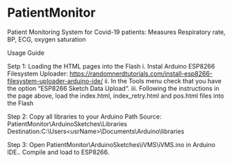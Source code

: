 # PatientMonitor
Patient Monitoring System for Covid-19 patients: Measures Respiratory rate, BP, ECG, oxygen saturation

Usage Guide

Setp 1: Loading the HTML pages into the Flash
	i. Instal Arduino ESP8266 Filesystem Uploader: https://randomnerdtutorials.com/install-esp8266-filesystem-uploader-arduino-ide/
	ii. In the Tools menu check that you have the option “ESP8266 Sketch Data Upload“.
	iii. Following the instructions in the page above, load the index.html, index_retry.html and pos.html files into the Flash

Step 2: Copy all libraries to your Arduino Path
Source: PatientMonitor\ArduinoSketches\Libraries
Destination:C:\Users\<usrName>\Documents\Arduino\libraries

Step 3: Open PatientMonitor\ArduinoSketches\iVMS\iVMS.ino in Arduino IDE.. Compile and load to ESP8266.